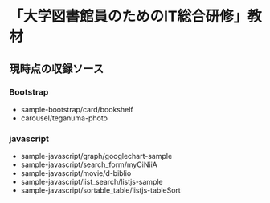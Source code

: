 # 「大学図書館員のためのIT総合研修」教材

## 現時点の収録ソース

### Bootstrap

-   sample-bootstrap/card/bookshelf
-   carousel/teganuma-photo

### javascript

-   sample-javascript/graph/googlechart-sample
-   sample-javascript/search_form/myCiNiiA
-   sample-javascript/movie/d-biblio
-   sample-javascript/list_search/listjs-sample
-   sample-javascript/sortable_table/listjs-tableSort

